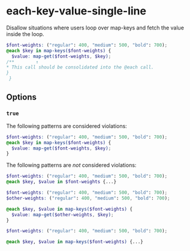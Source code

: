 # each-key-value-single-line

 Disallow situations where users loop over map-keys and fetch the value inside the loop.

 ```scss
 $font-weights: ("regular": 400, "medium": 500, "bold": 700);
 @each $key in map-keys($font-weights) {
   $value: map-get($font-weights, $key);
/**        ↑
 * This call should be consolidated into the @each call.
 }
  }
 ```

 ## Options

 ### `true`

 The following patterns are considered violations:

 ```scss
 $font-weights: ("regular": 400, "medium": 500, "bold": 700);
 @each $key in map-keys($font-weights) {
   $value: map-get($font-weights, $key);
 }
```

 The following patterns are *not* considered violations:

 ```scss
 $font-weights: ("regular": 400, "medium": 500, "bold": 700);
 @each $key, $value in $font-weights {...}
```

 ```scss
 $font-weights: ("regular": 400, "medium": 500, "bold": 700);
 $other-weights: ("regular": 400, "medium": 500, "bold": 700);

 @each $key, $value in map-keys($font-weights) {
   $value: map-get($other-weights, $key);
 }
```

 ```scss
 $font-weights: ("regular": 400, "medium": 500, "bold": 700);

 @each $key, $value in map-keys($font-weights) {...}
```
